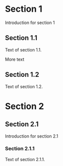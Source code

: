 # Section 1

Introduction for section 1

## Section 1.1

Text of section 1.1.

More text

## Section 1.2

Text of section 1.2.

# Section 2

## Section 2.1

Introduction for section 2.1

### Section 2.1.1

Text of section 2.1.1.
